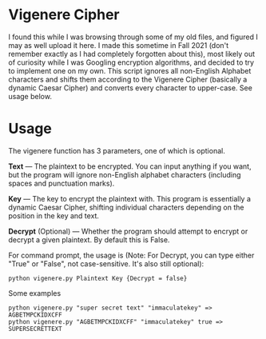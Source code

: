 # Vigenere Cipher
I found this while I was browsing through some of my old files, and figured I may as well upload it here. I made this sometime in Fall 2021 (don't remember exactly as I had completely forgotten about this), most likely out of curiosity while I was Googling encryption algorithms, and decided to try to implement one on my own. This script ignores all non-English Alphabet characters and shifts them according to the Vigenere Cipher (basically a dynamic Caesar Cipher) and converts every character to upper-case. See usage below.

# Usage

The vigenere function has 3 parameters, one of which is optional.

**Text** — The plaintext to be encrypted. You can input anything if you want, but the program will ignore non-English alphabet characters (including spaces and punctuation marks).

**Key** — The key to encrypt the plaintext with. This program is essentially a dynamic Caesar Cipher, shifting individual characters depending on the position in the key and text.

**Decrypt** (Optional) — Whether the program should attempt to encrypt or decrypt a given plaintext. By default this is False.

For command prompt, the usage is (Note: For Decrypt, you can type either "True" or "False", not case-sensitive. It's also still optional):
```
python vigenere.py Plaintext Key {Decrypt = false}
```
Some examples
```
python vigenere.py "super secret text" "immaculatekey" => AGBETMPCKIDXCFF
python vigenere.py "AGBETMPCKIDXCFF" "immaculatekey" true => SUPERSECRETTEXT
```
